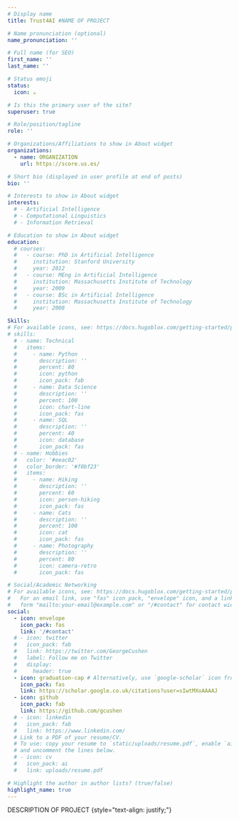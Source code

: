 ```yaml
---
# Display name
title: Trust4AI #NAME OF PROJECT

# Name pronunciation (optional)
name_pronunciation: ''

# Full name (for SEO)
first_name: ''
last_name: ''

# Status emoji
status:
  icon: ☕️

# Is this the primary user of the site?
superuser: true

# Role/position/tagline
role: ''

# Organizations/Affiliations to show in About widget
organizations:
  - name: ORGANIZATION
    url: https://score.us.es/

# Short bio (displayed in user profile at end of posts)
bio: ''

# Interests to show in About widget
interests:
  # - Artificial Intelligence
  # - Computational Linguistics
  # - Information Retrieval

# Education to show in About widget
education:
  # courses:
  #   - course: PhD in Artificial Intelligence
  #     institution: Stanford University
  #     year: 2012
  #   - course: MEng in Artificial Intelligence
  #     institution: Massachusetts Institute of Technology
  #     year: 2009
  #   - course: BSc in Artificial Intelligence
  #     institution: Massachusetts Institute of Technology
  #     year: 2008

Skills:
# For available icons, see: https://docs.hugoblox.com/getting-started/page-builder/#icons
# skills:
  # - name: Technical
  #   items:
  #     - name: Python
  #       description: ''
  #       percent: 80
  #       icon: python
  #       icon_pack: fab
  #     - name: Data Science
  #       description: ''
  #       percent: 100
  #       icon: chart-line
  #       icon_pack: fas
  #     - name: SQL
  #       description: ''
  #       percent: 40
  #       icon: database
  #       icon_pack: fas
  # - name: Hobbies
  #   color: '#eeac02'
  #   color_border: '#f0bf23'
  #   items:
  #     - name: Hiking
  #       description: ''
  #       percent: 60
  #       icon: person-hiking
  #       icon_pack: fas
  #     - name: Cats
  #       description: ''
  #       percent: 100
  #       icon: cat
  #       icon_pack: fas
  #     - name: Photography
  #       description: ''
  #       percent: 80
  #       icon: camera-retro
  #       icon_pack: fas

# Social/Academic Networking
# For available icons, see: https://docs.hugoblox.com/getting-started/page-builder/#icons
#   For an email link, use "fas" icon pack, "envelope" icon, and a link in the
#   form "mailto:your-email@example.com" or "/#contact" for contact widget.
social:
  - icon: envelope
    icon_pack: fas
    link: '/#contact'
  # - icon: twitter
  #   icon_pack: fab
  #   link: https://twitter.com/GeorgeCushen
  #   label: Follow me on Twitter
  #   display:
  #     header: true
  - icon: graduation-cap # Alternatively, use `google-scholar` icon from `ai` icon pack
    icon_pack: fas
    link: https://scholar.google.co.uk/citations?user=sIwtMXoAAAAJ
  - icon: github
    icon_pack: fab
    link: https://github.com/gcushen
  # - icon: linkedin
  #   icon_pack: fab
  #   link: https://www.linkedin.com/
  # Link to a PDF of your resume/CV.
  # To use: copy your resume to `static/uploads/resume.pdf`, enable `ai` icons in `params.yaml`,
  # and uncomment the lines below.
  # - icon: cv
  #   icon_pack: ai
  #   link: uploads/resume.pdf

# Highlight the author in author lists? (true/false)
highlight_name: true
---
```

DESCRIPTION OF PROJECT
{style="text-align: justify;"}
